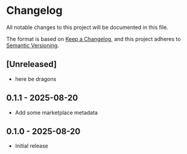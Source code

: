 # Changelog

All notable changes to this project will be documented in this file.

The format is based on [Keep a Changelog](https://keepachangelog.com/en/1.0.0/),
and this project adheres to [Semantic Versioning](https://semver.org/spec/v2.0.0.html).

## [Unreleased]

- here be dragons

## 0.1.1 - 2025-08-20

- Add some marketplace metadata

## 0.1.0 - 2025-08-20

- Initial release
